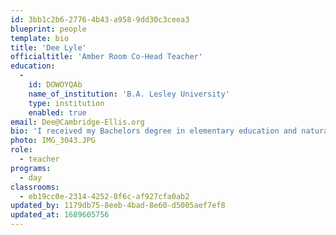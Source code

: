 ```yaml
---
id: 3bb1c2b6-2776-4b43-a958-9dd30c3ceea3
blueprint: people
template: bio
title: 'Dee Lyle'
officialtitle: 'Amber Room Co-Head Teacher'
education:
  -
    id: DOWOYQAb
    name_of_institution: 'B.A. Lesley University'
    type: institution
    enabled: true
email: Dee@Cambridge-Ellis.org
bio: 'I received my Bachelors degree in elementary education and natural sciences at Lesley University. I went on to work in the Cambridge public schools, as well as Lexington and Brookline’s extended day programs before coming to Cambridge-Ellis in 2010. I love being part of a community that supports and encourages children as they explore and develop into problem solvers and community members. I live in Arlington with my daughter, and love yoga, kayaking, biking, and being active outdoors.'
photo: IMG_3043.JPG
role:
  - teacher
programs:
  - day
classrooms:
  - eb19cc0e-2314-4252-8f6c-af927cfa0ab2
updated_by: 1179db75-8eeb-4bad-8e60-d5005aef7ef8
updated_at: 1689605756
---
```

